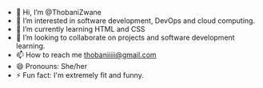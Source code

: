 - 👋 Hi, I’m @ThobaniZwane
- 👀 I’m interested in software development, DevOps and cloud computing.
- 🌱 I’m currently learning HTML and CSS
- 💞️ I’m looking to collaborate on projects and software development learning.
- 📫 How to reach me thobaniiiii@gmail.com 
- 😄 Pronouns: She/her 
- ⚡ Fun fact: I'm extremely fit and funny.

<!---
ThobaniZwane/ThobaniZwane is a ✨ special ✨ repository because its `README.md` (this file) appears on your GitHub profile.
You can click the Preview link to take a look at your changes.
--->
